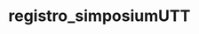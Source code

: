 # registro_simposiumUTT
<!DOCTYPE html>
<html lang="es">
<head>
    <meta charset="UTF-8">
    <meta name="viewport" content="width=device-width, initial-scale=1.0">
    <title>Registro - Registro al 3er Simposio del Dia Mundial de la Alimentación 2025</title>
    <link href="https://cdn.jsdelivr.net/npm/bootstrap@5.3.0-alpha1/dist/css/bootstrap.min.css" rel="stylesheet">
    <link rel="stylesheet" href="https://cdnjs.cloudflare.com/ajax/libs/font-awesome/6.4.0/css/all.min.css">
    <style>
        :root {
            --primary: #2c5aa0;
            --secondary: #3a7bd5;
            --accent: #ff7e5f;
            --light: #f8f9fa;
            --dark: #343a40;
            --success: #28a745;
            --danger: #dc3545;
            --warning: #ffc107;
        }
        
        body {
            background: linear-gradient(135deg, #f5f7fa 0%, #e4edf5 100%);
            font-family: 'Segoe UI', Tahoma, Geneva, Verdana, sans-serif;
            color: #333;
            line-height: 1.6;
        }
        
        .container {
            max-width: 1200px;
        }
        
        .header {
            background: linear-gradient(135deg, var(--primary) 0%, var(--secondary) 100%);
            color: white;
            padding: 2.5rem 2rem;
            border-radius: 15px;
            margin-bottom: 2rem;
            box-shadow: 0 10px 30px rgba(0,0,0,0.1);
            position: relative;
            overflow: hidden;
        }
        
        .header::before {
            content: "";
            position: absolute;
            top: 0;
            left: 0;
            right: 0;
            bottom: 0;
            background: url('data:image/svg+xml;utf8,<svg xmlns="http://www.w3.org/2000/svg" viewBox="0 0 100 100" preserveAspectRatio="none"><path d="M0,0 L100,0 L100,100 Z" fill="rgba(255,255,255,0.1)"/></svg>');
            background-size: cover;
        }
        
        .header-content {
            position: relative;
            z-index: 1;
        }
        
        .card {
            border-radius: 12px;
            box-shadow: 0 5px 15px rgba(0,0,0,0.05);
            margin-bottom: 1.5rem;
            border: none;
            transition: transform 0.3s ease, box-shadow 0.3s ease;
        }
        
        .card:hover {
            transform: translateY(-5px);
            box-shadow: 0 10px 25px rgba(0,0,0,0.1);
        }
        
        .card-header {
            background: linear-gradient(135deg, var(--secondary) 0%, var(--primary) 100%);
            color: white;
            border-radius: 12px 12px 0 0 !important;
            padding: 1.2rem 1.5rem;
            font-weight: 600;
        }
        
        .btn-primary {
            background: linear-gradient(135deg, var(--secondary) 0%, var(--primary) 100%);
            border: none;
            padding: 0.7rem 1.5rem;
            font-weight: 600;
            border-radius: 8px;
            transition: all 0.3s ease;
        }
        
        .btn-primary:hover {
            transform: translateY(-2px);
            box-shadow: 0 5px 15px rgba(58, 123, 213, 0.4);
        }
        
        .taller-card {
            transition: all 0.3s ease;
            cursor: pointer;
            height: 100%;
        }
        
        .taller-card:hover {
            transform: translateY(-5px);
        }
        
        .taller-selected {
            border: 2px solid var(--secondary);
            background-color: #f0f7ff;
        }
        
        .taller-full {
            background-color: #fff5f5;
            border: 1px solid #f5c6cb;
            opacity: 0.8;
        }
        
        .badge-full {
            background-color: var(--danger);
        }
        
        .horario-section {
            margin-bottom: 2rem;
            padding: 1.5rem;
            background-color: white;
            border-radius: 10px;
            box-shadow: 0 3px 10px rgba(0,0,0,0.05);
        }
        
        .horario-title {
            color: var(--primary);
            border-bottom: 2px solid var(--secondary);
            padding-bottom: 0.5rem;
            margin-bottom: 1.5rem;
            font-weight: 700;
        }
        
        .progress {
            height: 10px;
            border-radius: 5px;
        }
        
        /* Estilos para la constancia tipo PowerPoint */
        .constancia-powerpoint {
            background: linear-gradient(135deg, #1a3a6a 0%, #2c5aa0 100%);
            color: white;
            min-height: 600px;
            border-radius: 15px;
            box-shadow: 0 15px 40px rgba(0,0,0,0.3);
            position: relative;
            overflow: hidden;
            display: flex;
            flex-direction: column;
            justify-content: center;
            padding: 3rem;
        }
        
        .constancia-powerpoint::before {
            content: "";
            position: absolute;
            top: 0;
            left: 0;
            right: 0;
            bottom: 0;
            background: 
                radial-gradient(circle at 20% 80%, rgba(255,255,255,0.1) 0%, transparent 50%),
                radial-gradient(circle at 80% 20%, rgba(255,255,255,0.05) 0%, transparent 50%);
            pointer-events: none;
        }
        
        .constancia-logo {
            text-align: center;
            margin-bottom: 2rem;
        }
        
        .logo-circle {
            width: 120px;
            height: 120px;
            background: white;
            border-radius: 50%;
            display: inline-flex;
            align-items: center;
            justify-content: center;
            box-shadow: 0 5px 15px rgba(0,0,0,0.2);
        }
        
        .logo-text {
            color: #2c5aa0;
            font-weight: 800;
            font-size: 1.8rem;
            line-height: 1;
        }
        
        .constancia-title {
            text-align: center;
            margin-bottom: 3rem;
        }
        
        .constancia-main-title {
            font-size: 3.5rem;
            font-weight: 800;
            margin-bottom: 1rem;
            text-transform: uppercase;
            letter-spacing: 2px;
            text-shadow: 2px 2px 4px rgba(0,0,0,0.3);
        }
        
        .constancia-subtitle {
            font-size: 1.8rem;
            font-weight: 300;
            margin-bottom: 0.5rem;
        }
        
        .constancia-institution {
            font-size: 1.4rem;
            font-weight: 600;
            color: #a8d1ff;
        }
        
        .constancia-body {
            text-align: center;
            margin: 2rem 0;
        }
        
        .constancia-to {
            font-size: 1.8rem;
            margin-bottom: 2rem;
            font-weight: 300;
        }
        
        .constancia-name {
            font-size: 2.5rem;
            font-weight: 700;
            margin: 2rem 0;
            padding: 1.5rem;
            background: rgba(255,255,255,0.1);
            border-radius: 10px;
            border: 2px solid rgba(255,255,255,0.2);
            backdrop-filter: blur(10px);
        }
        
        .constancia-text {
            font-size: 1.3rem;
            line-height: 1.6;
            margin-bottom: 1.5rem;
            font-weight: 300;
        }
        
        .constancia-event {
            font-weight: 600;
            color: #a8d1ff;
        }
        
        .constancia-footer {
            margin-top: 3rem;
            text-align: center;
            border-top: 1px solid rgba(255,255,255,0.2);
            padding-top: 2rem;
        }
        
        .constancia-date {
            font-size: 1.2rem;
            font-weight: 300;
        }
        
        .constancia-place {
            font-size: 1.1rem;
            font-weight: 300;
            color: #a8d1ff;
            margin-top: 0.5rem;
        }
        
        footer {
            text-align: center;
            margin-top: 3rem;
            padding: 2rem;
            color: #6c757d;
            font-size: 0.9rem;
            border-top: 1px solid #e9ecef;
        }
        
        .form-label {
            font-weight: 600;
            color: var(--dark);
            margin-bottom: 0.5rem;
        }
        
        .form-control, .form-select {
            border-radius: 8px;
            padding: 0.7rem 1rem;
            border: 1px solid #ced4da;
            transition: all 0.3s ease;
        }
        
        .form-control:focus, .form-select:focus {
            border-color: var(--secondary);
            box-shadow: 0 0 0 0.25rem rgba(58, 123, 213, 0.25);
        }
        
        .step-indicator {
            display: flex;
            justify-content: space-between;
            margin-bottom: 2rem;
            position: relative;
        }
        
        .step-indicator::before {
            content: '';
            position: absolute;
            top: 15px;
            left: 0;
            right: 0;
            height: 2px;
            background-color: #e9ecef;
            z-index: 1;
        }
        
        .step {
            display: flex;
            flex-direction: column;
            align-items: center;
            position: relative;
            z-index: 2;
        }
        
        .step-number {
            width: 35px;
            height: 35px;
            border-radius: 50%;
            background-color: #e9ecef;
            display: flex;
            align-items: center;
            justify-content: center;
            font-weight: 700;
            margin-bottom: 0.5rem;
            color: #6c757d;
        }
        
        .step.active .step-number {
            background-color: var(--primary);
            color: white;
        }
        
        .step.completed .step-number {
            background-color: var(--success);
            color: white;
        }
        
        .step-label {
            font-size: 0.85rem;
            font-weight: 600;
            color: #6c757d;
        }
        
        .step.active .step-label {
            color: var(--primary);
        }
        
        .admin-panel {
            background: linear-gradient(135deg, #f8f9fa 0%, #e9ecef 100%);
            border-radius: 10px;
            padding: 1.5rem;
        }
        
        .taller-info {
            font-size: 0.85rem;
            color: #6c757d;
        }
        
        .seleccionados-container {
            background-color: #f8f9fa;
            border-radius: 10px;
            padding: 1.5rem;
            margin-bottom: 1.5rem;
        }
        
        .seleccionados-list {
            list-style-type: none;
            padding: 0;
        }
        
        .seleccionados-list li {
            padding: 0.5rem 0;
            border-bottom: 1px solid #e9ecef;
        }
        
        .seleccionados-list li:last-child {
            border-bottom: none;
        }
        
        @media (max-width: 768px) {
            .header {
                padding: 1.5rem 1rem;
            }
            
            .constancia-powerpoint {
                padding: 2rem 1.5rem;
                min-height: 500px;
            }
            
            .constancia-main-title {
                font-size: 2.5rem;
            }
            
            .constancia-subtitle {
                font-size: 1.4rem;
            }
            
            .constancia-name {
                font-size: 2rem;
                padding: 1rem;
            }
            
            .constancia-text {
                font-size: 1.1rem;
            }
            
            .step-label {
                font-size: 0.75rem;
            }
        }
        
        @media print {
            .card:not(.constancia-container), .header, footer, .step-indicator, .btn, .progress {
                display: none !important;
            }
            
            .constancia-container {
                box-shadow: none !important;
                border: none !important;
                margin: 0 !important;
                padding: 0 !important;
            }
            
            .constancia-powerpoint {
                box-shadow: none !important;
                page-break-inside: avoid;
                min-height: 100vh;
                border-radius: 0;
            }
            
            body {
                background: white !important;
            }
        }
    </style>
</head>
<body>
    <div class="container my-5">
        <!-- Encabezado -->
        <div class="header text-center">
            <div class="header-content">
                <h1 class="display-5 fw-bold">3er simposio del Dia Munidal de la Alimentación</h1>
                <p class="lead fs-4">Universidad Tecnológica de Tehuacán</p>
                <p class="mb-0 fs-5">23 y 24 de Octubre</p>
                <p class="mt-2 fs-6">"Mano de la mano por unos alimentos y un futuro mejores"</p>
            </div>
        </div>

        <!-- Indicador de pasos -->
        <div class="step-indicator">
            <div class="step active">
                <div class="step-number">1</div>
                <div class="step-label">Registro</div>
            </div>
            <div class="step">
                <div class="step-number">2</div>
                <div class="step-label">Talleres</div>
            </div>
            <div class="step">
                <div class="step-number">3</div>
                <div class="step-label">Confirmación</div>
            </div>
        </div>

        <!-- Formulario de registro -->
        <div class="card">
            <div class="card-header">
                <h2 class="mb-0"><i class="fas fa-user-plus me-2"></i>Registro de Estudiantes</h2>
            </div>
            <div class="card-body">
                <form id="registroForm">
                    <div class="row mb-4">
                        <div class="col-md-6 mb-3">
                            <label for="nombre" class="form-label">Nombre completo</label>
                            <input type="text" class="form-control" id="nombre" required>
                        </div>
                        <div class="col-md-6 mb-3">
                            <label for="matricula" class="form-label">Matrícula</label>
                            <input type="text" class="form-control" id="matricula" required>
                        </div>
                    </div>
                    <div class="row mb-4">
                        <div class="col-md-6 mb-3">
                            <label for="email" class="form-label">Correo electrónico</label>
                            <input type="email" class="form-control" id="email" required>
                        </div>
                        <div class="col-md-6 mb-3">
                            <label for="cuatrimestre" class="form-label">Cuatrimestre</label>
                            <select class="form-select" id="cuatrimestre" required>
                                <option value="">Selecciona tu cuatrimestre</option>
                                <option value="1°">1° Cuatrimestre</option>
                                <option value="4°">4° Cuatrimestre</option>
                                <option value="7°">7° Cuatrimestre</option>
                                <option value="10°">10° Cuatrimestre</option>
                            </select>
                        </div>
                    </div>
                    
                    <!-- Selección de talleres del día 23 -->
                    <div class="mb-4">
                        <h4 class="mb-3"><i class="fas fa-wrench me-2"></i>Selecciona 2 talleres para el día 23 de octubre</h4>
                        <p class="text-muted mb-4">Puedes seleccionar cualquier combinación de talleres, sin restricciones de horario.</p>
                        
                        <!-- Talleres seleccionados -->
                        <div class="seleccionados-container">
                            <h5 class="mb-3"><i class="fas fa-check-circle me-2 text-success"></i>Talleres Seleccionados</h5>
                            <ul class="seleccionados-list" id="talleresSeleccionadosList">
                                <li class="text-muted">Aún no has seleccionado talleres</li>
                            </ul>
                        </div>
                        
                        <!-- Mañana 8:00-11:00 -->
                        <div class="horario-section">
                            <h5 class="horario-title"><i class="far fa-sun me-2"></i>Horario de Mañana (8:00 - 11:00 h)</h5>
                            <div id="talleresMananaContainer" class="row">
                                <!-- Los talleres de mañana se cargarán aquí -->
                            </div>
                        </div>
                        
                        <!-- Tarde 12:00-15:00 -->
                        <div class="horario-section">
                            <h5 class="horario-title"><i class="far fa-moon me-2"></i>Horario de Tarde (12:00 - 15:00 h)</h5>
                            <div id="talleresTardeContainer" class="row">
                                <!-- Los talleres de tarde se cargarán aquí -->
                            </div>
                        </div>
                        
                        <div class="mt-2 text-muted">
                            <small><i class="fas fa-info-circle me-1"></i> Cada taller tiene un límite de 30 participantes</small>
                        </div>
                    </div>
                    
                    <div class="d-grid">
                        <button type="submit" class="btn btn-primary btn-lg py-2">
                            <i class="fas fa-paper-plane me-2"></i>Completar Registro
                        </button>
                    </div>
                </form>
            </div>
        </div>

        <!-- Área de administración (solo para organizadores) -->
        <div class="card mt-4">
            <div class="card-header">
                <h2 class="mb-0"><i class="fas fa-tools me-2"></i>Panel de Administración</h2>
            </div>
            <div class="card-body">
                <div class="admin-panel">
                    <div class="mb-3">
                        <label for="adminPassword" class="form-label">Contraseña de administrador</label>
                        <input type="password" class="form-control" id="adminPassword" placeholder="Ingresa la contraseña">
                    </div>
                    <button id="adminBtn" class="btn btn-outline-primary">
                        <i class="fas fa-lock me-2"></i>Acceder
                    </button>
                    
                    <div id="adminPanel" class="mt-4" style="display: none;">
                        <h5><i class="fas fa-users me-2"></i>Lista de inscritos por taller</h5>
                        <div id="listaTalleresAdmin" class="mb-4">
                            <!-- Lista de talleres con inscritos -->
                        </div>
                        
                        <h5><i class="fas fa-clipboard-check me-2"></i>Control de asistencia</h5>
                        <div class="mb-3">
                            <label for="selectTallerAsistencia" class="form-label">Seleccionar taller</label>
                            <select class="form-select" id="selectTallerAsistencia">
                                <!-- Opciones de talleres -->
                            </select>
                        </div>
                        <div id="listaAsistencia" class="mb-4">
                            <!-- Lista de estudiantes para pasar lista -->
                        </div>
                    </div>
                </div>
            </div>
        </div>

        <!-- Área de constancias -->
        <div class="card mt-4 constancia-container">
            <div class="card-header">
                <h2 class="mb-0"><i class="fas fa-certificate me-2"></i>Reconocimiento de Participación</h2>
            </div>
            <div class="card-body p-0">
                <div class="constancia-powerpoint">
                    <!-- Logo UTT -->
                    <div class="constancia-logo">
                        <div class="logo-circle">
                            <div class="logo-text">UTT</div>
                        </div>
                    </div>
                    
                    <!-- Título principal -->
                    <div class="constancia-title">
                        <h1 class="constancia-main-title">Reconocimiento</h1>
                        <div class="constancia-subtitle">La Universidad Tecnológica de Tehuacán</div>
                        <div class="constancia-institution">Otorga el presente</div>
                    </div>
                    
                    <!-- Cuerpo del reconocimiento -->
                    <div class="constancia-body">
                        <div class="constancia-to">A:</div>
                        <div class="constancia-name" id="nombreConstancia">[Nombre del Estudiante]</div>
                        
                        <div class="constancia-text">
                            Por su destacada participación en el 3er Simposio
                        </div>
                        <div class="constancia-text">
                            <span class="constancia-event">"Dia Mundial de la Alimentación 2025"</span>
                        </div>
                        <div class="constancia-text">
                            realizado los días 23 y 24 de octubre del presente año
                        </div>
                    </div>
                    
                    <!-- Pie de página -->
                    <div class="constancia-footer">
                        <div class="constancia-date">Tehuacán, Puebla, Octubre 2025</div>
                        <div class="constancia-place">Universidad Tecnológica de Tehuacán</div>
                    </div>
                </div>
                
                <!-- Progreso de asistencia y botón de impresión -->
                <div class="p-4">
                    <div class="progress mb-3">
                        <div id="progresoAsistencia" class="progress-bar" role="progressbar" style="width: 0%;" 
                             aria-valuenow="0" aria-valuemin="0" aria-valuemax="100">0%</div>
                    </div>
                    <small class="text-muted d-block mb-3">Progreso de asistencia (requerido 85-90% para reconocimiento)</small>
                    
                    <div class="text-center">
                        <button id="imprimirConstancia" class="btn btn-primary" disabled>
                            <i class="fas fa-print me-2"></i>Imprimir Reconocimiento
                        </button>
                    </div>
                </div>
            </div>
        </div>
    </div>

    <footer>
        <p>Universidad Tecnológica de Tehuacán | Programa de Conferencias y Talleres Alimentos</p>
        <p>23 y 24 de Octubre | "Mano de la mano por unos alimentos y un futuro mejores"</p>
    </footer>

    <script>
        // Datos de los talleres del 23 de octubre organizados por horarios
        const talleres = {
            manana: [
                { 
                    id: 'taller1-manana', 
                    nombre: 'Alimentación adecuada y sostenible para la salud y rendimiento físico', 
                    horario: '08:00 - 11:00 h', 
                    lugar: 'Sala Audiovisual del Edificio A',
                    instructores: 'MNA. Alejo Enrique Guerrero Alarcón',
                    cupo: 30,
                    inscritos: []
                },
                { 
                    id: 'taller2', 
                    nombre: 'Elaboración de cremas Cosméticas', 
                    horario: '08:00 - 11:00 h', 
                    lugar: 'Lab. De Fisiocquímica',
                    instructores: 'Dr. Humberto Rafael Bravo',
                    cupo: 30,
                    inscritos: []
                },
                { 
                    id: 'taller3', 
                    nombre: 'Fundamentos de la Extracción Fitoquímica', 
                    horario: '08:00 - 11:00 h', 
                    lugar: 'Lab. de Microbiología',
                    instructores: 'Ingeniero Farmacobiólogo Eulalio Miguel Valiente Flores',
                    cupo: 30,
                    inscritos: []
                },
                { 
                    id: 'taller5', 
                    nombre: 'Producción de hongo seta (Pleurotus ostreatus)', 
                    horario: '08:00 - 11:00 h', 
                    lugar: 'Laboratorio de Microbiología',
                    instructores: 'Mtra. Patricia Hernández Herrera',
                    cupo: 30,
                    inscritos: []
                },
                { 
                    id: 'taller6', 
                    nombre: '¡No más Word! Escribe tu Tesis en, LaTeX, un Editor de Textos Científicos', 
                    horario: '08:00 - 11:00 h', 
                    lugar: 'LC-Alimentos',
                    instructores: 'Dr. Jacinto Sandoval Lira',
                    cupo: 30,
                    inscritos: []
                },
                { 
                    id: 'taller7', 
                    nombre: 'Determinación de vida de anaquel acelerada', 
                    horario: '08:00 - 11:00 h', 
                    lugar: 'Lab de computo de ACSYP y Lab de Inv y transferencia',
                    instructores: 'Mtro Miguel García Flores / Cecilia García Santos',
                    cupo: 30,
                    inscritos: []
                },
                { 
                    id: 'taller8', 
                    nombre: 'Cálculo dietosintético y distribución de macronutrientes', 
                    horario: '08:00 - 11:00 h', 
                    lugar: 'Sala de Biblioteca',
                    instructores: 'Ing. Areli Ramírez Moreno',
                    cupo: 30,
                    inscritos: []
                },
                { 
                    id: 'taller9-manana', 
                    nombre: 'Taller de Elaboración de Helado', 
                    horario: '08:00 - 12:00 h', 
                    lugar: 'Taller de Lácteos',
                    instructores: 'Mtro. Carlos Roberto Camarillo Rojas',
                    cupo: 30,
                    inscritos: []
                },
                { 
                    id: 'taller4-manana', 
                    nombre: 'Diseño de etiquetas para productos alimenticios', 
                    horario: '09:00 - 11:00 h', 
                    lugar: 'Lab de computo de TICs',
                    instructores: 'Mtra Alejandra Velasco Reyes',
                    cupo: 30,
                    inscritos: []
                }
            ],
            tarde: [
                { 
                    id: 'taller1-tarde', 
                    nombre: 'Etiquetado nutricional', 
                    horario: '12:00 - 15:00 h', 
                    lugar: 'Sala Audiovisual del Edificio A',
                    instructores: 'L.N Ángel Aparicio Alfaro',
                    cupo: 30,
                    inscritos: []
                },
                { 
                    id: 'taller2-tarde', 
                    nombre: 'Elaboración de cremas Cosméticas', 
                    horario: '12:00 - 15:00 h', 
                    lugar: 'Lab. De Fisiocquímica',
                    instructores: 'Dr. Humberto Rafael Bravo',
                    cupo: 30,
                    inscritos: []
                },
                { 
                    id: 'taller3-tarde', 
                    nombre: 'Fundamentos de la Extracción Fitoquímica', 
                    horario: '12:00 - 15:00 h', 
                    lugar: 'Lab. de Microbiología',
                    instructores: 'Ingeniero Farmacobiólogo Eulalio Miguel Valiente Flores',
                    cupo: 30,
                    inscritos: []
                },
                { 
                    id: 'taller5-tarde', 
                    nombre: 'Producción de hongo seta (Pleurotus ostreatus)', 
                    horario: '12:00 - 15:00 h', 
                    lugar: 'Laboratorio de Microbiología',
                    instructores: 'Mtra. Patricia Hernández Herrera',
                    cupo: 30,
                    inscritos: []
                },
                { 
                    id: 'taller6-tarde', 
                    nombre: '¡No más Word! Escribe tu Tesis en, LaTeX, un Editor de Textos Científicos', 
                    horario: '12:00 - 15:00 h', 
                    lugar: 'LC-Alimentos',
                    instructores: 'Dr. Jacinto Sandoval Lira',
                    cupo: 30,
                    inscritos: []
                },
                { 
                    id: 'taller7-tarde', 
                    nombre: 'Determinación de vida de anaquel acelerada', 
                    horario: '12:00 - 15:00 h', 
                    lugar: 'Lab de computo de ACSYP y Lab de Inv y transferencia',
                    instructores: 'Mtro Miguel García Flores / Cecilia García Santos',
                    cupo: 30,
                    inscritos: []
                },
                { 
                    id: 'taller8-tarde', 
                    nombre: 'Cálculo dietosintético y distribución de macronutrientes', 
                    horario: '12:00 - 15:00 h', 
                    lugar: 'Sala de Biblioteca',
                    instructores: 'Ing. Areli Ramírez Moreno',
                    cupo: 30,
                    inscritos: []
                },
                { 
                    id: 'taller9-tarde', 
                    nombre: 'Taller de Elaboración de Helado', 
                    horario: '12:00 - 16:00 h', 
                    lugar: 'Taller de Lácteos',
                    instructores: 'Mtro. Carlos Roberto Camarillo Rojas',
                    cupo: 30,
                    inscritos: []
                },
                { 
                    id: 'taller4-tarde', 
                    nombre: 'Diseño de etiquetas para productos alimenticios', 
                    horario: '13:00 - 15:00 h', 
                    lugar: 'Lab de computo de TICs',
                    instructores: 'Mtra Alejandra Velasco Reyes',
                    cupo: 30,
                    inscritos: []
                }
            ]
        };

        // Variables globales
        let estudiantesRegistrados = [];
        let talleresSeleccionados = [];
        
        // Inicializar la aplicación
        document.addEventListener('DOMContentLoaded', function() {
            cargarTalleres();
            inicializarEventos();
        });
        
        // Cargar los talleres en la interfaz organizados por horarios
        function cargarTalleres() {
            // Cargar talleres de mañana
            const containerManana = document.getElementById('talleresMananaContainer');
            containerManana.innerHTML = '';
            
            talleres.manana.forEach(taller => {
                const porcentaje = (taller.inscritos.length / taller.cupo) * 100;
                const cupoLleno = taller.inscritos.length >= taller.cupo;
                const estaSeleccionado = talleresSeleccionados.includes(taller.id);
                
                const card = document.createElement('div');
                card.className = `col-md-6 col-lg-4 mb-3 taller-card ${estaSeleccionado ? 'taller-selected' : ''} ${cupoLleno ? 'taller-full' : ''}`;
                card.innerHTML = `
                    <div class="card h-100">
                        <div class="card-body">
                            <h6 class="card-title">${taller.nombre}</h6>
                            <p class="card-text taller-info"><i class="far fa-clock me-1"></i>${taller.horario}</p>
                            <p class="card-text taller-info"><i class="fas fa-map-marker-alt me-1"></i>${taller.lugar}</p>
                            <p class="card-text taller-info"><i class="fas fa-user me-1"></i>${taller.instructores}</p>
                            <div class="d-flex justify-content-between align-items-center">
                                <div class="form-check">
                                    <input class="form-check-input taller-checkbox" type="checkbox" 
                                           id="${taller.id}" value="${taller.id}" 
                                           ${cupoLleno ? 'disabled' : ''} ${estaSeleccionado ? 'checked' : ''}>
                                    <label class="form-check-label" for="${taller.id}">
                                        Seleccionar
                                    </label>
                                </div>
                                <span class="badge ${cupoLleno ? 'badge-full' : 'bg-primary'}">
                                    ${taller.inscritos.length}/${taller.cupo}
                                </span>
                            </div>
                            <div class="progress mt-2">
                                <div class="progress-bar ${porcentaje >= 100 ? 'bg-danger' : 'bg-success'}" 
                                     role="progressbar" style="width: ${Math.min(porcentaje, 100)}%;" 
                                     aria-valuenow="${porcentaje}" aria-valuemin="0" aria-valuemax="100">
                                    ${Math.round(porcentaje)}%
                                </div>
                            </div>
                        </div>
                    </div>
                `;
                containerManana.appendChild(card);
            });
            
            // Cargar talleres de tarde
            const containerTarde = document.getElementById('talleresTardeContainer');
            containerTarde.innerHTML = '';
            
            talleres.tarde.forEach(taller => {
                const porcentaje = (taller.inscritos.length / taller.cupo) * 100;
                const cupoLleno = taller.inscritos.length >= taller.cupo;
                const estaSeleccionado = talleresSeleccionados.includes(taller.id);
                
                const card = document.createElement('div');
                card.className = `col-md-6 col-lg-4 mb-3 taller-card ${estaSeleccionado ? 'taller-selected' : ''} ${cupoLleno ? 'taller-full' : ''}`;
                card.innerHTML = `
                    <div class="card h-100">
                        <div class="card-body">
                            <h6 class="card-title">${taller.nombre}</h6>
                            <p class="card-text taller-info"><i class="far fa-clock me-1"></i>${taller.horario}</p>
                            <p class="card-text taller-info"><i class="fas fa-map-marker-alt me-1"></i>${taller.lugar}</p>
                            <p class="card-text taller-info"><i class="fas fa-user me-1"></i>${taller.instructores}</p>
                            <div class="d-flex justify-content-between align-items-center">
                                <div class="form-check">
                                    <input class="form-check-input taller-checkbox" type="checkbox" 
                                           id="${taller.id}" value="${taller.id}" 
                                           ${cupoLleno ? 'disabled' : ''} ${estaSeleccionado ? 'checked' : ''}>
                                    <label class="form-check-label" for="${taller.id}">
                                        Seleccionar
                                    </label>
                                </div>
                                <span class="badge ${cupoLleno ? 'badge-full' : 'bg-primary'}">
                                    ${taller.inscritos.length}/${taller.cupo}
                                </span>
                            </div>
                            <div class="progress mt-2">
                                <div class="progress-bar ${porcentaje >= 100 ? 'bg-danger' : 'bg-success'}" 
                                     role="progressbar" style="width: ${Math.min(porcentaje, 100)}%;" 
                                     aria-valuenow="${porcentaje}" aria-valuemin="0" aria-valuemax="100">
                                    ${Math.round(porcentaje)}%
                                </div>
                            </div>
                        </div>
                    </div>
                `;
                containerTarde.appendChild(card);
            });
            
            // Actualizar también el selector de talleres para administración
            actualizarSelectorTalleres();
            actualizarListaSeleccionados();
        }
        
        // Inicializar eventos
        function inicializarEventos() {
            // Evento para el formulario de registro
            document.getElementById('registroForm').addEventListener('submit', function(e) {
                e.preventDefault();
                registrarEstudiante();
            });
            
            // Evento para checkboxes de talleres (limitar a 2 selecciones)
            document.addEventListener('change', function(e) {
                if (e.target.classList.contains('taller-checkbox')) {
                    manejarSeleccionTaller(e.target);
                }
            });
            
            // Evento para el botón de administrador
            document.getElementById('adminBtn').addEventListener('click', function() {
                const password = document.getElementById('adminPassword').value;
                if (password === 'admin123') { // Contraseña de ejemplo
                    document.getElementById('adminPanel').style.display = 'block';
                    cargarPanelAdministracion();
                } else {
                    alert('Contraseña incorrecta');
                }
            });
            
            // Evento para el selector de talleres en administración
            document.getElementById('selectTallerAsistencia').addEventListener('change', function() {
                cargarListaAsistencia(this.value);
            });
            
            // Evento para imprimir constancia
            document.getElementById('imprimirConstancia').addEventListener('click', function() {
                window.print();
            });
        }
        
        // Manejar la selección de talleres
        function manejarSeleccionTaller(checkbox) {
            const idTaller = checkbox.value;
            
            if (checkbox.checked) {
                // Verificar si ya se han seleccionado 2 talleres
                if (talleresSeleccionados.length >= 2) {
                    checkbox.checked = false;
                    alert('Solo puedes seleccionar 2 talleres. Deselecciona uno primero.');
                    return;
                }
                
                // Verificar disponibilidad
                let tallerEncontrado = null;
                for (const grupo in talleres) {
                    tallerEncontrado = talleres[grupo].find(t => t.id === idTaller);
                    if (tallerEncontrado) break;
                }
                
                if (tallerEncontrado && tallerEncontrado.inscritos.length >= tallerEncontrado.cupo) {
                    checkbox.checked = false;
                    alert(`El taller "${tallerEncontrado.nombre}" ya está lleno. Por favor selecciona otro.`);
                    return;
                }
                
                talleresSeleccionados.push(idTaller);
            } else {
                // Remover de la lista de seleccionados
                const index = talleresSeleccionados.indexOf(idTaller);
                if (index > -1) {
                    talleresSeleccionados.splice(index, 1);
                }
            }
            
            // Actualizar la interfaz
            actualizarListaSeleccionados();
            cargarTalleres(); // Recargar para actualizar estilos
        }
        
        // Actualizar la lista de talleres seleccionados
        function actualizarListaSeleccionados() {
            const lista = document.getElementById('talleresSeleccionadosList');
            lista.innerHTML = '';
            
            if (talleresSeleccionados.length === 0) {
                lista.innerHTML = '<li class="text-muted">Aún no has seleccionado talleres</li>';
                return;
            }
            
            talleresSeleccionados.forEach(idTaller => {
                let tallerEncontrado = null;
                for (const grupo in talleres) {
                    tallerEncontrado = talleres[grupo].find(t => t.id === idTaller);
                    if (tallerEncontrado) break;
                }
                
                if (tallerEncontrado) {
                    const li = document.createElement('li');
                    li.innerHTML = `<strong>${tallerEncontrado.nombre}</strong> <span class="text-muted">(${tallerEncontrado.horario})</span>`;
                    lista.appendChild(li);
                }
            });
        }
        
        // Registrar un estudiante
        function registrarEstudiante() {
            const nombre = document.getElementById('nombre').value;
            const matricula = document.getElementById('matricula').value;
            const email = document.getElementById('email').value;
            const cuatrimestre = document.getElementById('cuatrimestre').value;
            
            // Verificar que se haya seleccionado un cuatrimestre
            if (!cuatrimestre) {
                alert('Debes seleccionar tu cuatrimestre');
                return;
            }
            
            // Verificar que se hayan seleccionado exactamente 2 talleres
            if (talleresSeleccionados.length !== 2) {
                alert('Debes seleccionar exactamente 2 talleres');
                return;
            }
            
            // Verificar disponibilidad
            for (const idTaller of talleresSeleccionados) {
                let tallerEncontrado = null;
                
                // Buscar en todos los grupos de talleres
                for (const grupo in talleres) {
                    tallerEncontrado = talleres[grupo].find(t => t.id === idTaller);
                    if (tallerEncontrado) break;
                }
                
                if (tallerEncontrado && tallerEncontrado.inscritos.length >= tallerEncontrado.cupo) {
                    alert(`El taller "${tallerEncontrado.nombre}" ya está lleno. Por favor selecciona otro.`);
                    return;
                }
            }
            
            // Registrar estudiante
            const estudiante = {
                id: Date.now().toString(),
                nombre,
                matricula,
                email,
                cuatrimestre,
                talleres: [...talleresSeleccionados], // Copia del array
                asistencia: {
                    talleres: {}
                }
            };
            
            // Agregar a los talleres seleccionados
            for (const idTaller of talleresSeleccionados) {
                for (const grupo in talleres) {
                    const taller = talleres[grupo].find(t => t.id === idTaller);
                    if (taller) {
                        taller.inscritos.push(estudiante.id);
                        break;
                    }
                }
            }
            
            estudiantesRegistrados.push(estudiante);
            
            // Actualizar interfaz
            talleresSeleccionados = []; // Reiniciar selecciones
            cargarTalleres();
            document.getElementById('registroForm').reset();
            
            // Mostrar confirmación
            alert(`¡Registro exitoso, ${nombre}!\nTu registro ha sido completado correctamente.`);
            
            // Actualizar constancia
            actualizarConstancia(estudiante);
        }
        
        // Cargar panel de administración
        function cargarPanelAdministracion() {
            const container = document.getElementById('listaTalleresAdmin');
            container.innerHTML = '';
            
            // Combinar todos los talleres para mostrar en administración
            const todosTalleres = [...talleres.manana, ...talleres.tarde];
            
            todosTalleres.forEach(taller => {
                const card = document.createElement('div');
                card.className = 'card mb-2';
                card.innerHTML = `
                    <div class="card-body py-2">
                        <h6 class="card-title mb-1">${taller.nombre}</h6>
                        <p class="card-text mb-1"><small><strong>Horario:</strong> ${taller.horario}</small></p>
                        <p class="card-text mb-1"><small><strong>Lugar:</strong> ${taller.lugar}</small></p>
                        <p class="card-text mb-1"><small><strong>Inscritos:</strong> ${taller.inscritos.length}/${taller.cupo}</small></p>
                        <button class="btn btn-sm btn-outline-primary ver-inscritos" data-taller="${taller.id}">
                            Ver inscritos
                        </button>
                    </div>
                `;
                container.appendChild(card);
            });
            
            // Agregar eventos a los botones de ver inscritos
            document.querySelectorAll('.ver-inscritos').forEach(btn => {
                btn.addEventListener('click', function() {
                    const idTaller = this.getAttribute('data-taller');
                    mostrarInscritosTaller(idTaller);
                });
            });
        }
        
        // Mostrar estudiantes inscritos en un taller
        function mostrarInscritosTaller(idTaller) {
            let tallerEncontrado = null;
            
            // Buscar en todos los grupos de talleres
            for (const grupo in talleres) {
                tallerEncontrado = talleres[grupo].find(t => t.id === idTaller);
                if (tallerEncontrado) break;
            }
            
            if (!tallerEncontrado) return;
            
            let lista = `Estudiantes inscritos en: ${tallerEncontrado.nombre}\nHorario: ${tallerEncontrado.horario}\n\n`;
            
            if (tallerEncontrado.inscritos.length === 0) {
                lista += 'No hay estudiantes inscritos en este taller.';
            } else {
                tallerEncontrado.inscritos.forEach(idEstudiante => {
                    const estudiante = estudiantesRegistrados.find(e => e.id === idEstudiante);
                    if (estudiante) {
                        lista += `- ${estudiante.nombre} (${estudiante.matricula}) - ${estudiante.cuatrimestre} Cuatrimestre\n`;
                    }
                });
            }
            
            alert(lista);
        }
        
        // Cargar lista de asistencia para un taller
        function cargarListaAsistencia(idTaller) {
            const container = document.getElementById('listaAsistencia');
            container.innerHTML = '';
            
            let tallerEncontrado = null;
            
            // Buscar en todos los grupos de talleres
            for (const grupo in talleres) {
                tallerEncontrado = talleres[grupo].find(t => t.id === idTaller);
                if (tallerEncontrado) break;
            }
            
            if (!tallerEncontrado) return;
            
            const card = document.createElement('div');
            card.className = 'card';
            card.innerHTML = `
                <div class="card-header">
                    <h6 class="mb-0">Lista de asistencia: ${tallerEncontrado.nombre}</h6>
                    <small class="text-muted">${tallerEncontrado.horario} - ${tallerEncontrado.lugar}</small>
                </div>
                <div class="card-body">
                    ${tallerEncontrado.inscritos.map(idEstudiante => {
                        const estudiante = estudiantesRegistrados.find(e => e.id === idEstudiante);
                        if (!estudiante) return '';
                        
                        return `
                            <div class="form-check mb-2">
                                <input class="form-check-input asistencia-checkbox" type="checkbox" 
                                       id="asist-${estudiante.id}" data-estudiante="${estudiante.id}" 
                                       data-taller="${idTaller}" ${estudiante.asistencia.talleres[idTaller] ? 'checked' : ''}>
                                <label class="form-check-label" for="asist-${estudiante.id}">
                                    ${estudiante.nombre} (${estudiante.matricula}) - ${estudiante.cuatrimestre}
                                </label>
                            </div>
                        `;
                    }).join('')}
                    <button class="btn btn-sm btn-success guardar-asistencia" data-taller="${idTaller}">
                        Guardar asistencia
                    </button>
                </div>
            `;
            container.appendChild(card);
            
            // Agregar evento al botón de guardar asistencia
            document.querySelector('.guardar-asistencia').addEventListener('click', function() {
                guardarAsistenciaTaller(idTaller);
            });
        }
        
        // Guardar asistencia de un taller
        function guardarAsistenciaTaller(idTaller) {
            const checkboxes = document.querySelectorAll(`.asistencia-checkbox[data-taller="${idTaller}"]`);
            
            checkboxes.forEach(checkbox => {
                const idEstudiante = checkbox.getAttribute('data-estudiante');
                const estudiante = estudiantesRegistrados.find(e => e.id === idEstudiante);
                
                if (estudiante) {
                    estudiante.asistencia.talleres[idTaller] = checkbox.checked;
                }
            });
            
            alert('Asistencia guardada correctamente');
            
            // Actualizar progreso de asistencia para todos los estudiantes
            estudiantesRegistrados.forEach(est => {
                actualizarConstancia(est);
            });
        }
        
        // Actualizar constancia de un estudiante
        function actualizarConstancia(estudiante) {
            document.getElementById('nombreConstancia').textContent = estudiante.nombre;
            
            // Calcular porcentaje de asistencia (solo talleres ahora)
            const porcentaje = calcularPorcentajeAsistencia(estudiante);
            document.getElementById('progresoAsistencia').style.width = `${porcentaje}%`;
            document.getElementById('progresoAsistencia').textContent = `${porcentaje}%`;
            document.getElementById('progresoAsistencia').setAttribute('aria-valuenow', porcentaje);
            
            // Habilitar botón de impresión si cumple con el porcentaje requerido
            const btnImprimir = document.getElementById('imprimirConstancia');
            if (porcentaje >= 85) {
                btnImprimir.disabled = false;
                document.getElementById('progresoAsistencia').classList.remove('bg-warning');
                document.getElementById('progresoAsistencia').classList.add('bg-success');
            } else {
                btnImprimir.disabled = true;
                document.getElementById('progresoAsistencia').classList.remove('bg-success');
                document.getElementById('progresoAsistencia').classList.add('bg-warning');
            }
        }
        
        // Calcular porcentaje de asistencia de un estudiante (solo talleres)
        function calcularPorcentajeAsistencia(estudiante) {
            let totalEventos = 0;
            let eventosAsistidos = 0;
            
            // Contar talleres (2 talleres seleccionados)
            totalEventos += 2;
            estudiante.talleres.forEach(idTaller => {
                if (estudiante.asistencia.talleres[idTaller]) {
                    eventosAsistidos++;
                }
            });
            
            return totalEventos > 0 ? Math.round((eventosAsistidos / totalEventos) * 100) : 0;
        }
        
        // Actualizar selector de talleres en administración
        function actualizarSelectorTalleres() {
            const selector = document.getElementById('selectTallerAsistencia');
            selector.innerHTML = '<option value="">Selecciona un taller</option>';
            
            // Combinar todos los talleres para el selector
            const todosTalleres = [...talleres.manana, ...talleres.tarde];
            
            todosTalleres.forEach(taller => {
                const option = document.createElement('option');
                option.value = taller.id;
                option.textContent = `${taller.nombre} (${taller.horario})`;
                selector.appendChild(option);
            });
        }
    </script>
</body>
</html>
